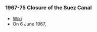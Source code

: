 ### 1967-75 Closure of the Suez Canal
- [Wiki](https://en.wikipedia.org/wiki/Closure_of_the_Suez_Canal_(1967%E2%80%931975))
- On 6 June 1967,